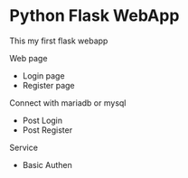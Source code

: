 # Python Flask WebApp
This my first flask webapp

Web page
- Login page
- Register page

Connect with mariadb or mysql
- Post Login
- Post Register

Service
- Basic Authen

